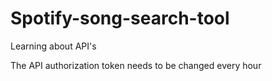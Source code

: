 # Spotify-song-search-tool
Learning about API's

The API authorization token needs to be changed every hour

